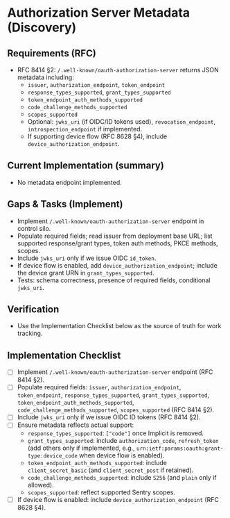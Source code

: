 # Authorization Server Metadata (Discovery)

## Requirements (RFC)

- RFC 8414 §2: `/.well-known/oauth-authorization-server` returns JSON metadata including:
  - `issuer`, `authorization_endpoint`, `token_endpoint`
  - `response_types_supported`, `grant_types_supported`
  - `token_endpoint_auth_methods_supported`
  - `code_challenge_methods_supported`
  - `scopes_supported`
  - Optional: `jwks_uri` (if OIDC/ID tokens used), `revocation_endpoint`, `introspection_endpoint` if implemented.
  - If supporting device flow (RFC 8628 §4), include `device_authorization_endpoint`.

## Current Implementation (summary)

- No metadata endpoint implemented.

## Gaps & Tasks (Implement)

- Implement `/.well-known/oauth-authorization-server` endpoint in control silo.
- Populate required fields; read issuer from deployment base URL; list supported response/grant types, token auth methods, PKCE methods, scopes.
- Include `jwks_uri` only if we issue OIDC `id_token`.
- If device flow is enabled, add `device_authorization_endpoint`; include the device grant URN in `grant_types_supported`.
- Tests: schema correctness, presence of required fields, conditional `jwks_uri`.

## Verification

- Use the Implementation Checklist below as the source of truth for work tracking.

## Implementation Checklist

- [ ] Implement `/.well-known/oauth-authorization-server` endpoint (RFC 8414 §2).
- [ ] Populate required fields: `issuer`, `authorization_endpoint`, `token_endpoint`, `response_types_supported`, `grant_types_supported`, `token_endpoint_auth_methods_supported`, `code_challenge_methods_supported`, `scopes_supported` (RFC 8414 §2).
- [ ] Include `jwks_uri` only if we issue OIDC ID tokens (RFC 8414 §2).
- [ ] Ensure metadata reflects actual support:
  - `response_types_supported`: `["code"]` once Implicit is removed.
  - `grant_types_supported`: include `authorization_code`, `refresh_token` (add others only if implemented, e.g., `urn:ietf:params:oauth:grant-type:device_code` when device flow is enabled).
  - `token_endpoint_auth_methods_supported`: include `client_secret_basic` (and `client_secret_post` if retained).
  - `code_challenge_methods_supported`: include `S256` (and `plain` only if allowed).
  - `scopes_supported`: reflect supported Sentry scopes.
- [ ] If device flow is enabled: include `device_authorization_endpoint` (RFC 8628 §4).
